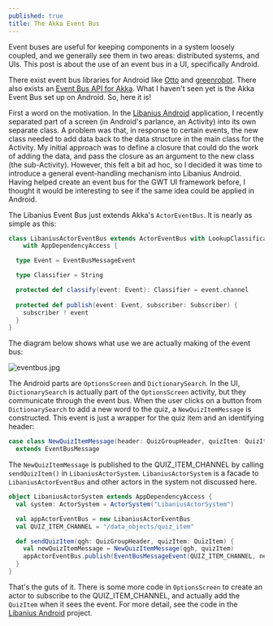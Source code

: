 ```yaml
---
published: true
title: The Akka Event Bus
---
```

Event buses are useful for keeping components in a system loosely coupled, and we generally see them in two areas: distributed systems, and UIs. This post is about the use of an event bus in a UI, specifically Android.

There exist event bus libraries for Android like [Otto](https://github.com/square/otto) and [greenrobot](https://github.com/greenrobot/EventBus). There also exists an [Event Bus API for Akka](http://doc.akka.io/docs/akka/snapshot/java/event-bus.html). What I haven't seen yet is the Akka Event Bus set up on Android. So, here it is!

First a word on the motivation. In the [Libanius Android](https://github.com/oranda/libanius-android) application, I recently separated part of a screen (in Android's parlance, an Activity) into its own separate class. A problem was that, in response to certain events, the new class needed to add data back to the data structure in the main class for the Activity. My initial approach was to define a closure that could do the work of adding the data, and pass the closure as an argument to the new class (the sub-Activity). However, this felt a bit ad hoc, so I decided it was time to introduce a general event-handling mechanism into Libanius Android. Having helped create an event bus for the GWT UI framework before, I thought it would be interesting to see if the same idea could be applied in Android.

The Libanius Event Bus just extends Akka's `ActorEventBus`. It is nearly as simple as this:

```scala
class LibaniusActorEventBus extends ActorEventBus with LookupClassification
    with AppDependencyAccess {

  type Event = EventBusMessageEvent

  type Classifier = String

  protected def classify(event: Event): Classifier = event.channel
  
  protected def publish(event: Event, subscriber: Subscriber) {
    subscriber ! event
  }
}
````

The diagram below shows what use we are actually making of the event bus:

![eventbus.jpg]({{site.baseurl}}/assets/eventbus.jpg)



The Android parts are `OptionsScreen` and `DictionarySearch`. In the UI, `DictionarySearch` is actually part of the `OptionsScreen` activity, but they communicate through the event bus. When the user clicks on a button from `DictionarySearch` to add a new word to the quiz, a `NewQuizItemMessage` is constructed. This event is just a wrapper for the quiz item and an identifying header:

```scala
case class NewQuizItemMessage(header: QuizGroupHeader, quizItem: QuizItem)
  extends EventBusMessage
```

The `NewQuizItemMessage` is published to the QUIZ_ITEM_CHANNEL by calling `sendQuizItem()` in `LibaniusActorSystem`. `LibaniusActorSystem` is a facade to `LibaniusActorEventBus` and other actors in the system not discussed here.

```scala
object LibaniusActorSystem extends AppDependencyAccess {
  val system: ActorSystem = ActorSystem("LibaniusActorSystem")

  val appActorEventBus = new LibaniusActorEventBus
  val QUIZ_ITEM_CHANNEL = "/data_objects/quiz_item"

  def sendQuizItem(qgh: QuizGroupHeader, quizItem: QuizItem) {   
    val newQuizItemMessage = NewQuizItemMessage(qgh, quizItem)
    appActorEventBus.publish(EventBusMessageEvent(QUIZ_ITEM_CHANNEL, newQuizItemMessage))
  }
}
```

That's the guts of it. There is some more code in `OptionsScreen` to create an actor to subscribe to the QUIZ_ITEM_CHANNEL, and actually add the `QuizItem` when it sees the event. For more detail, see the code in the [Libanius Android](https://github.com/oranda/libanius-android) project.
